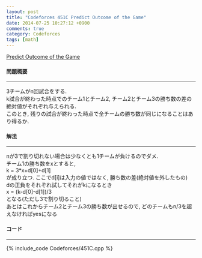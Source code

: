 ```yaml
---
layout: post
title: "Codeforces 451C Predict Outcome of the Game"
date: 2014-07-25 10:27:12 +0900
comments: true
category: Codeforces
tags: [math]
---
```


[Predict Outcome of the Game](http://codeforces.com/problemset/problem/451/C)

#### 問題概要

****

3チームがn回試合をする.  
k試合が終わった時点でのチーム1とチーム2, チーム2とチーム3の勝ち数の差の絶対値がそれぞれ与えられる.  
このとき, 残りの試合が終わった時点で全チームの勝ち数が同じになることはあり得るか.

#### 解法

****

nが3で割り切れない場合は少なくとも1チームが負けるのでダメ.  
チーム1の勝ち数をxとすると,  
k = 3*x+d\[0\]+d\[1\]  
が成り立つ. ここでd\[i\]は入力の値ではなく, 勝ち数の差(絶対値を外したもの)  
dの正負をそれぞれ試してそれがkになるとき  
x = (k-d\[0\]-d\[1\])/3  
となる(ただし3で割り切ること)  
あとはこれからチーム2とチーム3の勝ち数が出せるので, どのチームもn/3を超えなければyesになる


#### コード

****

{% include_code Codeforces/451C.cpp %}
